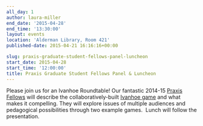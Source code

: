 ```yaml
---
all_day: 1
author: laura-miller
end_date: '2015-04-28'
end_time: '13:30:00'
layout: events
location: 'Alderman Library, Room 421'
published-date: 2015-04-21 16:16:16+00:00

slug: praxis-graduate-student-fellows-panel-luncheon
start_date: 2015-04-28
start_time: '12:00:00'
title: Praxis Graduate Student Fellows Panel & Luncheon
---
```


Please join us for an Ivanhoe Roundtable! Our fantastic 2014-15 [Praxis Fellows](http://scholarslab.org/graduate-fellowships/) will describe the collaboratively-built [Ivanhoe game](http://ivanhoe.scholarslab.org/) and what makes it compelling. They will explore issues of multiple audiences and pedagogical possibilities through two example games.  Lunch will follow the presentation.
